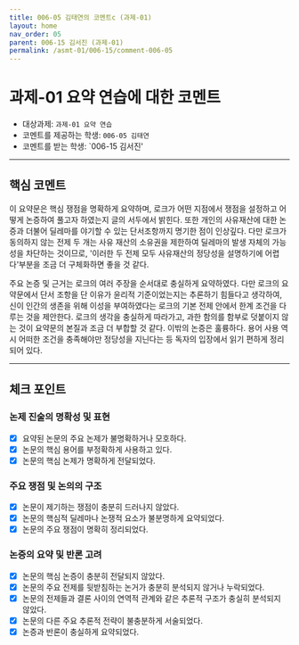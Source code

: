```yaml
---
title: 006-05 김태연의 코멘트c (과제-01) 
layout: home
nav_order: 05
parent: 006-15 김서진 (과제-01)
permalink: /asmt-01/006-15/comment-006-05
---
```


# 과제-01 요약 연습에 대한 코멘트

- 대상과제: `과제-01 요약 연습`
- 코멘트를 제공하는 학생: `006-05 김태연` 
- 코멘트를 받는 학생: `006-15 김서진' 

---

## 핵심 코멘트

이 요약문은 핵심 쟁점을 명확하게 요약하며, 로크가 어떤 지점에서 쟁점을 설정하고 어떻게 논증하여 풀고자 하였는지 글의 서두에서 밝힌다. 또한 개인의 사유재산에 대한 논증과 더불어 딜레마를 야기할 수 있는 단서조항까지 명기한 점이 인상깊다. 다만 로크가 동의하지 않는 전제 두 개는 사유 재산의 소유권을 제한하여 딜레마의 발생 자체의 가능성을 차단하는 것이므로, '이러한 두 전제 모두 사유재산의 정당성을 설명하기에 어렵다'부분을 조금 더 구체화하면 좋을 것 같다.

주요 논증 및 근거는 로크의 여러 주장을 순서대로 충실하게 요약하였다. 다만 로크의 요약문에서 단서 조항을 단 이유가 윤리적 기준이었는지는 추론하기 힘들다고 생각하여, 신이 인간의 생존을 위해 이성을 부여하였다는 로크의 기본 전제 안에서 한계 조건을 다루는 것을 제안한다. 로크의 생각을 충실하게 따라가고, 과한 함의를 함부로 덧붙이지 않는 것이 요약문의 본질과 조금 더 부합할 것 같다. 이밖의 논증은 훌륭하다. 용어 사용 역시 어떠한 조건을 충족해야만 정당성을 지닌다는 등 독자의 입장에서 읽기 편하게 정리되어 있다. 

---

## 체크 포인트

### 논제 진술의 명확성 및 표현  
- [x] 요약된 논문의 주요 논제가 불명확하거나 모호하다.  
- [x] 논문의 핵심 용어를 부정확하게 사용하고 있다.  
- [x] 논문의 핵심 논제가 명확하게 전달되었다.  

### 주요 쟁점 및 논의의 구조  
- [x] 논문이 제기하는 쟁점이 충분히 드러나지 않았다.  
- [x] 논문의 핵심적 딜레마나 논쟁적 요소가 불분명하게 요약되었다.  
- [x] 논문의 주요 쟁점이 명확히 정리되었다.  

### 논증의 요약 및 반론 고려  
- [x] 논문의 핵심 논증이 충분히 전달되지 않았다.  
- [x] 논문의 주요 전제를 뒷받침하는 논거가 충분히 분석되지 않거나 누락되었다.  
- [x] 논문의 전제들과 결론 사이의 연역적 관계와 같은 추론적 구조가 충실히 분석되지 않았다.  
- [x] 논문의 다른 주요 추론적 전략이 불충분하게 서술되었다.
- [x] 논증과 반론이 충실하게 요약되었다. 